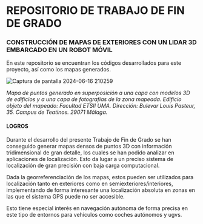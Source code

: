 # REPOSITORIO DE TRABAJO DE FIN DE GRADO
### CONSTRUCCIÓN DE MAPAS DE EXTERIORES CON UN LIDAR 3D EMBARCADO EN UN ROBOT MÓVIL

En este repositorio se encuentran los códigos desarrollados para este proyecto, así como los mapas generados.

![Captura de pantalla 2024-06-16 210259](https://github.com/FranciscoAnayaPalacios/TFG/assets/145780472/5b7bc1b5-85b5-442b-8fcf-9b03f0569dfe)

*Mapa de puntos generado en superposición a una capa con modelos 3D de edificios y a una capa de fotografías de la zona mapeada.*
*Edificio objeto del mapeado: Facultad ETSII UMA.*
*Dirección: Bulevar Louis Pasteur, 35. Campus de Teatinos. 29071 Málaga.*

#### LOGROS

Durante el desarrollo del presente Trabajo de Fin de Grado se han conseguido generar mapas densos de puntos 3D con información tridimensional de gran detalle, los cuales se han podido analizar en aplicaciones de localización. Esto da lugar a un preciso sistema de localización de gran precisión con baja carga computacional.

Dada la georreferenciación de los mapas, estos pueden ser utilizados para localización tanto en exteriores como en semiexteriores/interiores, implementando de forma interesante una localización absoluta en zonas en las que el sistema GPS puede no ser accesible.

Esto tiene especial interés en navegación autónoma de forma precisa en este tipo de entornos para vehículos  como coches autónomos y ugvs.
